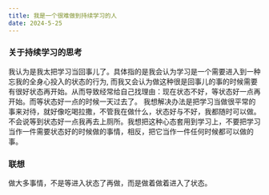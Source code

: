 ```yaml
---
title: 我是一个很难做到持续学习的人
date: 2024-5-25
---
```


### 关于持续学习的思考
我认为是我太把学习当回事儿了。具体指的是我会认为学习是一个需要进入到一种忘我的全身心投入的状态的行为, 而我又会认为做这种很是回事儿的事的时候需要有很好状态再开始。从而导致经常给自己找理由：现在状态不好，等状态好一点再开始。而等状态好一点的时候一天过去了。
我想解决办法是把学习当做很平常的事来对待，就好像吃喝拉撒，不管我在做什么，状态好与不好，我都随时可以做。不会说等到状态好一点我再去上厕所。我想把这种心态套用到学习上，不要把学习当作一件需要状态好的时候做的事情，相反，把它当作一件任何时候都可以做的事。

### 联想
做大多事情，不是等进入状态了再做，而是做着做着进入了状态。